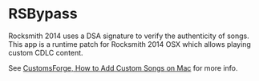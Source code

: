 # RSBypass
Rocksmith 2014 uses a DSA signature to verify the authenticity of songs.
This app is a runtime patch for Rocksmith 2014 OSX which allows playing
custom CDLC content.

See [CustomsForge, How to Add Custom Songs on Mac](https://customsforge.com/index.php/topic/33889-how-to-add-custom-songs-on-mac/?p=81067) for more info.
